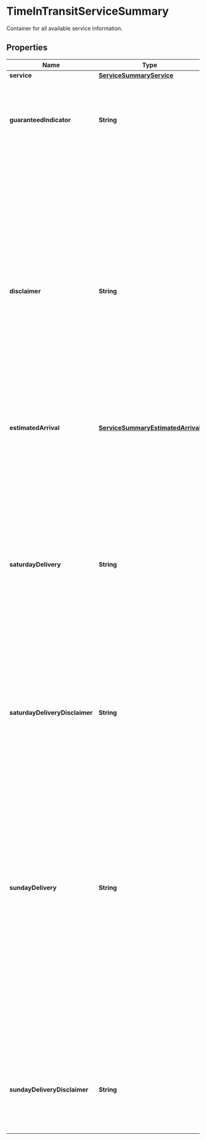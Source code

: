 

# TimeInTransitServiceSummary

Container for all available service information.

## Properties

| Name | Type | Description | Notes |
|------------ | ------------- | ------------- | -------------|
|**service** | [**ServiceSummaryService**](ServiceSummaryService.md) |  |  |
|**guaranteedIndicator** | **String** | Empty Tag. Indicates whether the service will be guaranteed or not.  Required for International Requests. |  [optional] |
|**disclaimer** | **String** | The Disclaimer is provided based upon the origin and destination country or territory codes provided in the request document. The disclaimer is returned as a conditional statement to the validity of the service being guaranteed. The possible disclaimers that can be returned are available in the Service Guaranteed Disclaimers table. |  [optional] |
|**estimatedArrival** | [**ServiceSummaryEstimatedArrival**](ServiceSummaryEstimatedArrival.md) |  |  |
|**saturdayDelivery** | **String** | Saturday delivery information for a service. Values are 1 - Saturday Delivery Available with additional charges  0 - Saturday Delivery not available or no additional charge, please check Delivery Date to confirm if the Delivery will be Saturday  Please see Saturday Delivery business rules section for more information. |  [optional] |
|**saturdayDeliveryDisclaimer** | **String** | Saturday delivery disclaimer message. |  [optional] |
|**sundayDelivery** | **String** | Sunday delivery information for a service. Values are 1 - Sunday Delivery Available with additional charges  0 - Sunday Delivery not available or no additional charge, please check Delivery Date to confirm if the Delivery will be Sunday  Please see Saturday Delivery business rules section for more information.   Applies only if SubVersion is greater than or equal to 2007 |  [optional] |
|**sundayDeliveryDisclaimer** | **String** | Sunday delivery disclaimer message.  Applies only if SubVersion is greater than or equal to 2007 |  [optional] |



